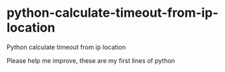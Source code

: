 # python-calculate-timeout-from-ip-location

Python calculate timeout from ip location

Please help me improve, these are my first lines of python
